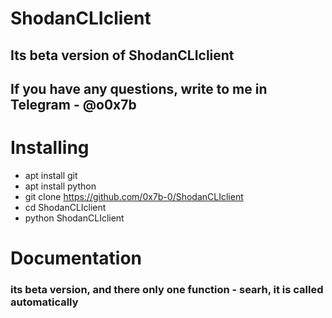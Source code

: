 # ShodanCLIclient
## Its beta version of ShodanCLIclient
## If you have any questions, write to me in Telegram - @o0x7b
# Installing
- apt install git
- apt install python
- git clone https://github.com/0x7b-0/ShodanCLIclient
- cd ShodanCLIclient
- python ShodanCLIclient


# Documentation
### its beta version, and there only one function - searh,  it is called automatically
